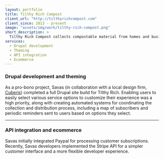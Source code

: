 ```yaml
---
layout: portfolio
title: Tilthy Rich Compost
client_url: "http://tilthyrichcompost.com"
client_since: 2013 - present
image: "assets/img/work/tilthy-rich-compost.png"
short_description: >
  Tilthy Rich Compost collects compostable material from homes and businesses around downtown Durham, NC via bicycle, periodically returning compost to those customers.
services:
  - Drupal development
  - Theming
  - API integration
  - Ecommerce
---
```


### Drupal development and theming

As a pro-bono project, Savas (in collaboration with a local design firm, [Cuberis](http://www.cuberis.com)) completed a full Drupal site build for Tilthy Rich. Enabling users to easily select various service options to customize their experience was a high priority, along with creating automated systems for coordinating the collection and distribution process, including a map of subscribers and periodic reminders sent to users based on options they select.

---

### API integration and ecommerce

Savas initially integrated Paypal for processing customer subscriptions. Recently, Savas developers implemented the Stripe API for a simpler customer interface and a more flexible developer experience.
